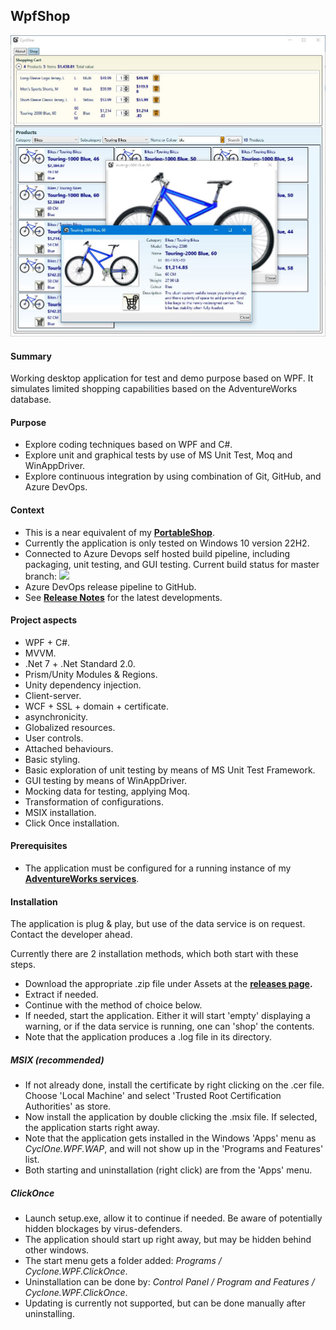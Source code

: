 ## WpfShop

![](Demo.JPG)

#### Summary
Working desktop application for test and demo purpose based on WPF. It simulates limited shopping capabilities based on the AdventureWorks database.

#### Purpose
* Explore coding techniques based on WPF and C#.
* Explore unit and graphical tests by use of MS Unit Test, Moq and WinAppDriver.
* Explore continuous integration by using combination of Git, GitHub, and Azure DevOps.

#### Context
* This is a near equivalent of my **[PortableShop](https://github.com/a-einstein/PortableShop)**.
* Currently the application is only tested on Windows 10 version 22H2.
* Connected to Azure Devops self hosted build pipeline, including packaging, unit testing, and GUI testing. Current build status for master branch: ![](https://dev.azure.com/RcsProjects/WpfShop/_apis/build/status/Build?branchName=master)
* Azure DevOps release pipeline to GitHub.
* See **[Release Notes](ReleaseNotes.md)** for the latest developments.

#### Project aspects
* WPF + C#.
* MVVM.
* .Net 7 + .Net Standard 2.0.
* Prism/Unity Modules & Regions.
* Unity dependency injection.
* Client-server.
* WCF + SSL + domain + certificate.
* asynchronicity.
* Globalized resources.
* User controls.
* Attached behaviours.
* Basic styling.
* Basic exploration of unit testing by means of MS Unit Test Framework.
* GUI testing by means of WinAppDriver.
* Mocking data for testing, applying Moq.
* Transformation of configurations.
* MSIX installation.
* Click Once installation.

#### Prerequisites
* The application must be configured for a running instance of my **[AdventureWorks services](https://github.com/a-einstein/AdventureWorks)**.

#### Installation
The application is plug & play, but use of the data service is on request. Contact the developer ahead. 

Currently there are 2 installation methods, which both start with these steps.
* Download the appropriate .zip file under Assets at the **[releases page](https://github.com/a-einstein/WpfShop/releases).**
* Extract if needed.
* Continue with the method of choice below.
* If needed, start the application. Either it will start 'empty' displaying a warning, or if the data service is running, one can 'shop' the contents.
* Note that the application produces a .log file in its directory.

##### MSIX (recommended)
* If not already done, install the certificate by right clicking on the .cer file. Choose 'Local Machine' and select 'Trusted Root Certification Authorities' as store.
* Now install the application by double clicking the .msix file. If selected, the application starts right away.
* Note that the application gets installed in the Windows 'Apps' menu as *CyclOne.WPF.WAP*, and will not show up in the 'Programs and Features' list.
* Both starting and uninstallation (right click) are from the 'Apps' menu.

##### ClickOnce
* Launch setup.exe, allow it to continue if needed. Be aware of potentially hidden blockages by virus-defenders.
* The application should start up right away, but may be hidden behind other windows.
* The start menu gets a folder added: *Programs / Cyclone.WPF.ClickOnce*.
* Uninstallation can be done by: *Control Panel / Program and Features / Cyclone.WPF.ClickOnce*.
* Updating is currently not supported, but can be done manually after uninstalling.